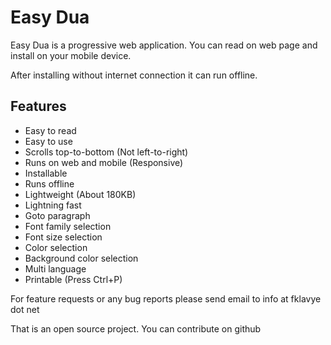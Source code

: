 # Easy Dua
Easy Dua is a progressive web application. You can read on web page and install on your mobile device.

After installing without internet connection it can run offline.

## Features
- Easy to read
- Easy to use
- Scrolls top-to-bottom (Not left-to-right)
- Runs on web and mobile (Responsive)
- Installable
- Runs offline
- Lightweight (About 180KB)
- Lightning fast
- Goto paragraph
- Font family selection
- Font size selection
- Color selection
- Background color selection
- Multi language
- Printable (Press Ctrl+P)

For feature requests or any bug reports please send email to info at fklavye dot net

That is an open source project. You can contribute on github
